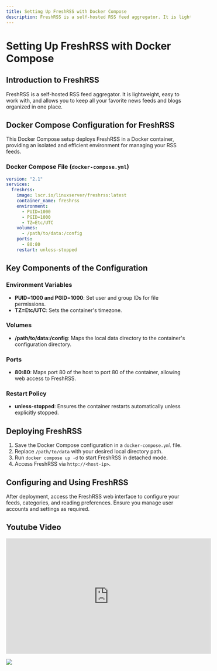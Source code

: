 ```yaml
---
title: Setting Up FreshRSS with Docker Compose
description: FreshRSS is a self-hosted RSS feed aggregator. It is lightweight, easy to work with, and allows you to keep all your favorite news feeds and blogs organized in one place.
---
```



# Setting Up FreshRSS with Docker Compose

## Introduction to FreshRSS

FreshRSS is a self-hosted RSS feed aggregator. It is lightweight, easy to work with, and allows you to keep all your favorite news feeds and blogs organized in one place.

## Docker Compose Configuration for FreshRSS

This Docker Compose setup deploys FreshRSS in a Docker container, providing an isolated and efficient environment for managing your RSS feeds.

### Docker Compose File (`docker-compose.yml`)

```yaml
version: "2.1"
services:
  freshrss:
    image: lscr.io/linuxserver/freshrss:latest
    container_name: freshrss
    environment:
      - PUID=1000
      - PGID=1000
      - TZ=Etc/UTC
    volumes:
      - /path/to/data:/config 
    ports:
      - 80:80 
    restart: unless-stopped
```

## Key Components of the Configuration

### Environment Variables
- **PUID=1000 and PGID=1000**: Set user and group IDs for file permissions.
- **TZ=Etc/UTC**: Sets the container's timezone.

### Volumes
- **/path/to/data:/config**: Maps the local data directory to the container's configuration directory.

### Ports
- **80:80**: Maps port 80 of the host to port 80 of the container, allowing web access to FreshRSS.

### Restart Policy
- **unless-stopped**: Ensures the container restarts automatically unless explicitly stopped.

## Deploying FreshRSS

1. Save the Docker Compose configuration in a `docker-compose.yml` file.
2. Replace `/path/to/data` with your desired local directory path.
3. Run `docker compose up -d` to start FreshRSS in detached mode.
4. Access FreshRSS via `http://<host-ip>`.

## Configuring and Using FreshRSS

After deployment, access the FreshRSS web interface to configure your feeds, categories, and reading preferences. Ensure you manage user accounts and settings as required.

## Youtube Video

<iframe width="560" height="315" src="https://www.youtube.com/embed/W0jRuq4v810?si=7l-yHBnQ6g9TGFYm" title="YouTube video player" frameborder="0" allow="accelerometer; autoplay; clipboard-write; encrypted-media; gyroscope; picture-in-picture; web-share" allowfullscreen></iframe>

<a href="https://www.buymeacoffee.com/techdox"><img src="https://img.buymeacoffee.com/button-api/?text=Buy me a cup of tea&emoji=🍵&slug=techdox&button_colour=FFDD00&font_colour=000000&font_family=Cookie&outline_colour=000000&coffee_colour=ffffff" /></a>
